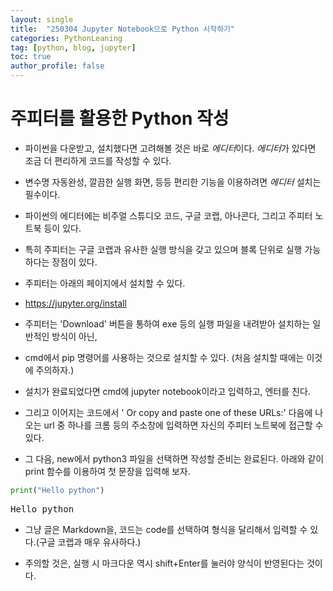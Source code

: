 ```yaml
---
layout: single
title:  "250304 Jupyter Notebook으로 Python 시작하기"
categories: PythonLeaning
tag: [python, blog, jupyter]
toc: true
author_profile: false
---
```


<head>
  <style>
    table.dataframe {
      white-space: normal;
      width: 100%;
      height: 240px;
      display: block;
      overflow: auto;
      font-family: Arial, sans-serif;
      font-size: 0.9rem;
      line-height: 20px;
      text-align: center;
      border: 0px !important;
    }

    table.dataframe th {
      text-align: center;
      font-weight: bold;
      padding: 8px;
    }

    table.dataframe td {
      text-align: center;
      padding: 8px;
    }

    table.dataframe tr:hover {
      background: #b8d1f3; 
    }

    .output_prompt {
      overflow: auto;
      font-size: 0.9rem;
      line-height: 1.45;
      border-radius: 0.3rem;
      -webkit-overflow-scrolling: touch;
      padding: 0.8rem;
      margin-top: 0;
      margin-bottom: 15px;
      font: 1rem Consolas, "Liberation Mono", Menlo, Courier, monospace;
      color: $code-text-color;
      border: solid 1px $border-color;
      border-radius: 0.3rem;
      word-break: normal;
      white-space: pre;
    }

  .dataframe tbody tr th:only-of-type {
      vertical-align: middle;
  }

  .dataframe tbody tr th {
      vertical-align: top;
  }

  .dataframe thead th {
      text-align: center !important;
      padding: 8px;
  }

  .page__content p {
      margin: 0 0 0px !important;
  }

  .page__content p > strong {
    font-size: 0.8rem !important;
  }

  </style>
</head>


# **주피터를 활용한 Python 작성**


* 파이썬을 다운받고, 설치했다면 고려해볼 것은 바로 *에디터*이다. *에디터*가 있다면 조금 더 편리하게 코드를 작성할 수 있다.


* 변수명 자동완성, 깔끔한 실행 화면, 등등 편리한 기능을 이용하려면 *에디터* 설치는 필수이다.

* 파이썬의 에디터에는 비주얼 스튜디오 코드, 구글 코랩, 아나콘다, 그리고 주피터 노트북 등이 있다.

* 특히 주피터는 구글 코랩과 유사한 실행 방식을 갖고 있으며 블록 단위로 실행 가능하다는 장점이 있다.

* 주피터는 아래의 페이지에서 설치할 수 있다.

* https://jupyter.org/install


* 주피터는 'Download' 버튼을 통하여 exe 등의 실행 파일을 내려받아 설치하는 일반적인 방식이 아닌,

* cmd에서 pip 명령어를 사용하는 것으로 설치할 수 있다. (처음 설치할 때에는 이것에 주의하자.)


* 설치가 완료되었다면 cmd에 jupyter notebook이라고 입력하고, 엔터를 친다.

* 그리고 이어지는 코드에서 ' Or copy and paste one of these URLs:' 다음에 나오는 url 중 하나를 크롬 등의 주소창에 입력하면 자신의 주피터 노트북에 접근할 수 있다.


* 그 다음, new에서 python3 파일을 선택하면 작성할 준비는 완료된다. 아래와 같이 print 함수를 이용하여 첫 문장을 입력해 보자.



```python
print("Hello python")
```

<pre>
Hello python
</pre>
* 그냥 글은 Markdown을, 코드는 code를 선택하여 형식을 달리해서 입력할 수 있다.(구글 코랩과 매우 유사하다.)

* 주의할 것은, 실행 시 마크다운 역시 shift+Enter를 눌러야 양식이 반영된다는 것이다.




